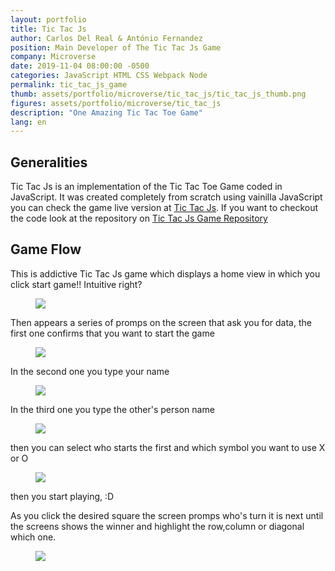 ```yaml
---
layout: portfolio
title: Tic Tac Js
author: Carlos Del Real & António Fernandez
position: Main Developer of The Tic Tac Js Game
company: Microverse
date: 2019-11-04 08:00:00 -0500
categories: JavaScript HTML CSS Webpack Node
permalink: tic_tac_js_game
thumb: assets/portfolio/microverse/tic_tac_js/tic_tac_js_thumb.png
figures: assets/portfolio/microverse/tic_tac_js
description: "One Amazing Tic Tac Toe Game"
lang: en
---
```


## Generalities

Tic Tac Js is an implementation of the Tic Tac Toe Game coded in JavaScript. It was created completely from scratch using
vainilla JavaScript you can check the game live version at [Tic Tac Js](https://carloshdelreal.github.io/tic-tac-js/). If you want to checkout the code look at the repository on [Tic Tac Js Game Repository](https://carloshdelreal.github.io/tic-tac-js/)

## Game Flow

This is addictive Tic Tac Js game which displays a home view in which you click start game!! Intuitive right?

<figure class="figure">
    <img src="{{ page.figures }}/tic_tac_js_home.png">
</figure>

Then appears a series of promps on the screen that ask you for data, the first one confirms that you want to start the game

<figure class="figure">
    <img src="{{ page.figures }}/lets_play.png">
</figure>

In the second one you type your name

<figure class="figure">
    <img src="{{ page.figures }}/enter_name.png">
</figure>

In the third one you type the other's person name

<figure class="figure">
    <img src="{{ page.figures }}/enter_other.png">
</figure>

then you can select who starts the first and which symbol you want to use X or O

<figure class="figure">
    <img src="{{ page.figures }}/pick_symbol.png">
</figure>

then you start playing, :D

As you click the desired square the screen promps who's turn it is next until the screens shows the winner
and highlight the row,column or diagonal which one.

<figure class="figure">
    <img src="{{ page.figures }}/you_win.png">
</figure>



